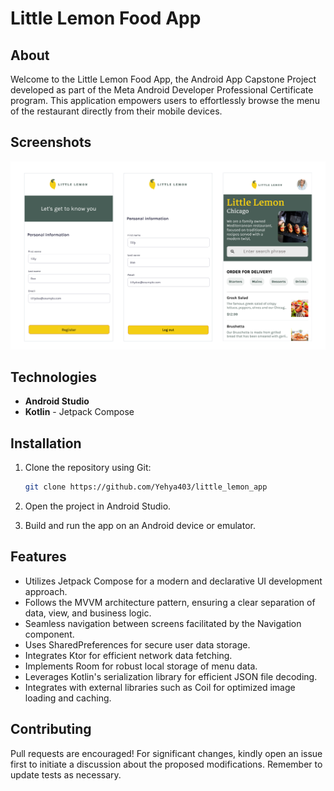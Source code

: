# Little Lemon Food App

## About

Welcome to the Little Lemon Food App, the Android App Capstone Project developed as part of the Meta Android Developer Professional Certificate program. This application empowers users to effortlessly browse the menu of the restaurant directly from their mobile devices.

## Screenshots

![Example Image](https://github.com/Yehya403/little_lemon_app/blob/main/screens/Little-Lemon-App-all-screens.png)

## Technologies

- **Android Studio**
- **Kotlin** - Jetpack Compose

## Installation

1. Clone the repository using Git:
   ```bash
   git clone https://github.com/Yehya403/little_lemon_app
   ```

2. Open the project in Android Studio.

3. Build and run the app on an Android device or emulator.

## Features

- Utilizes Jetpack Compose for a modern and declarative UI development approach.
- Follows the MVVM architecture pattern, ensuring a clear separation of data, view, and business logic.
- Seamless navigation between screens facilitated by the Navigation component.
- Uses SharedPreferences for secure user data storage.
- Integrates Ktor for efficient network data fetching.
- Implements Room for robust local storage of menu data.
- Leverages Kotlin's serialization library for efficient JSON file decoding.
- Integrates with external libraries such as Coil for optimized image loading and caching.

## Contributing

Pull requests are encouraged! For significant changes, kindly open an issue first to initiate a discussion about the proposed modifications. Remember to update tests as necessary.
